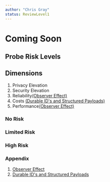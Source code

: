 ```yaml
---
author: "Chris Gray"
status: ReviewLevel1
---
```


# Coming Soon

## Probe Risk Levels

## Dimensions

1. Privacy Elevation
1. Security Elevation
1. Reliability[(Observer Effect)](./PositionPaper.ObserverEffect.document.md)
1. Costs [(Durable ID's and Structured Payloads)](./PositionPaper.DurableIds_StructuredPayloads.document.md)
1. Performance[(Observer Effect)](./PositionPaper.ObserverEffect.document.md)

### No Risk

### Limited Risk

### High Risk

### Appendix

1. [Observer Effect](./PositionPaper.ObserverEffect.document.md)
1. [Durable ID's and Structured Payloads](./PositionPaper.DurableIds_StructuredPayloads.document.md)
